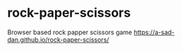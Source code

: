 # rock-paper-scissors
Browser based rock papper scissors game 
https://a-sad-dan.github.io/rock-paper-scissors/

